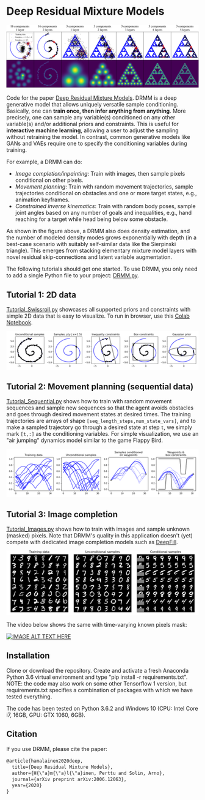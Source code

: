 # Deep Residual Mixture Models
![Visualizing DRMM samples and density estimates with 2D data](./images/toydata.png)

Code for the paper [Deep Residual Mixture Models](https://arxiv.org/abs/2006.12063). DRMM is a deep generative model that allows uniquely versatile sample conditioning. Basically, one can **train once, then infer anything from anything**. More precisely, one can sample any variable(s) conditioned on any other variable(s) and/or additional priors and constraints. This is useful for **interactive machine learning**, allowing a user to adjust the sampling without retraining the model. In contrast, common generative models like GANs and VAEs require one to specify the conditioning variables during training.

For example, a DRMM can do:

* *Image completion/inpainting*: Train with images, then sample pixels conditional on other pixels.
* *Movement planning*: Train with random movement trajectories, sample trajectories conditional on obstacles and one or more target states, e.g., animation keyframes.
* *Constrained inverse kinematics*: Train with random body poses, sample joint angles based on any number of goals and inequalities, e.g., hand reaching for a target while head being below some obstacle.

As shown in the figure above, a DRMM also does density estimation, and the number of modeled density modes grows exponentially with depth (in a best-case scenario with suitably self-similar data like the Sierpinski triangle). This emerges from stacking elementary mixture model layers with novel residual skip-connections and latent variable augmentation.  

The following tutorials should get one started. To use DRMM, you only need to add a single Python file to your project: [DRMM.py](DRMM.py).

## Tutorial 1: 2D data
[Tutorial_Swissroll.py](Tutorial_Swissroll.py) showcases all supported priors and constraints with simple 2D data that is easy to visualize. To run in browser, use this [Colab Notebook](https://colab.research.google.com/github/PerttuHamalainen/DRMM/blob/master/Tutorial_Swissroll.ipynb).

![Visualizing the various supported ways of conditioning and constraining samples](./images/tutorial_swissroll.png)



## Tutorial 2: Movement planning (sequential data)
[Tutorial_Sequential.py](Tutorial_Sequential.py) shows how to train with random movement sequences and sample new sequences so that the agent avoids obstacles and goes through desired movement states at desired times. The training trajectories are arrays of shape ```[seq_length_steps,num_state_vars]```, and to make a sampled trajectory go through a desired state at step ```t```, we simply mark ```[t,:]``` as the conditioning variables. For simple visualization, we use an "air jumping" dynamics model similar to the game Flappy Bird.

![Sampling movement trajectories](./images/tutorial_sequential_FlappyBird.png)


## Tutorial 3: Image completion
[Tutorial_Images.py](Tutorial_Images.py) shows how to train with images and sample unknown (masked) pixels. Note that DRMM's quality in this application doesn't (yet) compete with dedicated image completion models such as [DeepFill](https://github.com/JiahuiYu/generative_inpainting).

![Image completion](./images/tutorial_images.png)

The video below shows the same with time-varying known pixels mask:

<a href="http://www.youtube.com/watch?feature=player_embedded&v=rBTFTZCZKZE
" ><img src="http://img.youtube.com/vi/rBTFTZCZKZE/0.jpg"
alt="IMAGE ALT TEXT HERE" width="320" /></a>

## Installation

Clone or download the repository. Create and activate a fresh Anaconda Python 3.6 virtual environment and type "pip install -r requirements.txt". NOTE: the code may also work on some other Tensorflow 1 version, but requirements.txt specifies a combination of packages with which we have tested everything.

The code has been tested on Python 3.6.2 and Windows 10 (CPU: Intel Core i7, 16GB, GPU: GTX 1060, 6GB). <!-- except for the Quick! Draw dataset preprocessing (rasterization) code that only works on Linux. On Windows 10, one gets .dll errors that we have not yet managed to sort out.-->

## Citation
If you use DRMM, please cite the paper:

```
@article{hamalainen2020deep,
  title={Deep Residual Mixture Models},
  author={H{\"a}m{\"a}l{\"a}inen, Perttu and Solin, Arno},
  journal={arXiv preprint arXiv:2006.12063},
  year={2020}
}
```
